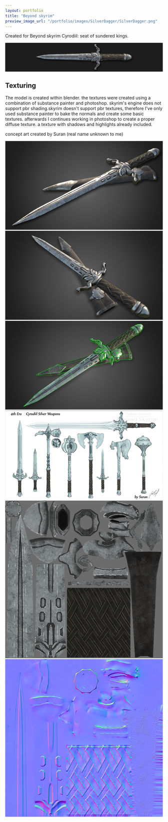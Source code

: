 ```yaml
---
layout: portfolio
title: "Beyond skyrim"
preview_image_url: "/portfolio/images/SilverDagger/SilverDagger.png"
---
```


Created for Beyond skyrim Cyrodiil: seat of sundered kings.

<img class="ui huge centered image" src="/portfolio/images/SilverDagger/SilverWarAxe banner.png"/>

## Texturing

The model is created within blender. the textures were created using a combination of substance painter and photoshop.
skyrim's engine does not support pbr shading.skyrim doesn't support pbr textures, therefore I've only used substance painter to bake the normals and create some basic textures. afterwards I continues working in photoshop to create a proper diffuse texture. a texture with shadows and highlights already included.

concept art created by Suran (real name unknown to me)

<div class="ui two column grid">
  <div class="column">
    <img class="ui image" src="/portfolio/images/SilverDagger/SilverSword3.png"/>
  </div>
  <div class="column">
    <img class="ui image" src="/portfolio/images/SilverDagger/SilverSword_Ingame.png"/>
  </div>
    <div class="column">
    <img class="ui image" src="/portfolio/images/SilverDagger/SilverAxeWireframe.png"/>
  </div>
  <div class="column">
    <img class="ui image" src="/portfolio/images/Concept art.png"/>
  </div>
    <div class="column">
    <img class="ui image" src="/portfolio/images/SilverDagger/Dagger_diffuse.png"/>
  </div>
  <div class="column">
    <img class="ui image" src="/portfolio/images/SilverDagger/Dagger_N.png"/>
  </div>
</div>